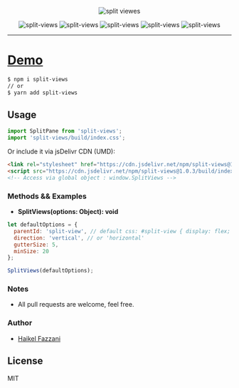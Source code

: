 <p align="center">
<img src="https://i.ibb.co/X7hHvx7/Split-Views.png" alt="split viewes"/>
</p>

<div align="center" style="width:100%; text-align:center;">
<img src="https://badgen.net/bundlephobia/minzip/split-views" alt="split-views" />
  <img src="https://badgen.net/bundlephobia/dependency-count/split-views" alt="split-views" />
  <img src="https://badgen.net/npm/v/split-views" alt="split-views" />
  <img src="https://badgen.net/npm/dt/split-views" alt="split-views" />
  <img src="https://data.jsdelivr.com/v1/package/npm/split-views/badge" alt="split-views"/>
</div>  

<hr />  

# [Demo](https://split-views.onrender.com)

```html
$ npm i split-views
// or
$ yarn add split-views
```

## Usage
```js
import SplitPane from 'split-views';
import 'split-views/build/index.css';
```

Or include it via jsDelivr CDN (UMD):
```html
<link rel="stylesheet" href="https://cdn.jsdelivr.net/npm/split-views@1.0.3/build/index.css" />
<script src="https://cdn.jsdelivr.net/npm/split-views@1.0.3/build/index.umd.min.js"></script>
<!-- Access via global object : window.SplitViews -->
```

### Methods && Examples
- **SplitViews(options: Object): void**  
```js
let defaultOptions = {
  parentId: 'split-view', // default css: #split-view { display: flex; }
  direction: 'vertical', // or 'horizontal'
  gutterSize: 5,
  minSize: 20
};

SplitViews(defaultOptions);
```

### Notes
- All pull requests are welcome, feel free.

### Author
- [Haikel Fazzani](https://github.com/haikelfazzani)

## License
MIT